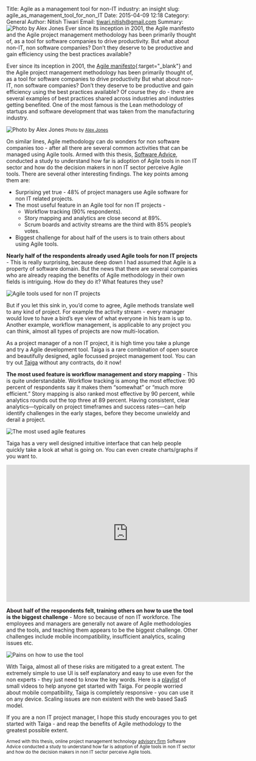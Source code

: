 Title: Agile as a management tool for non-IT industry: an insight
slug: agile_as_management_tool_for_non_IT
Date: 2015-04-09 12:18
Category: General
Author: Nitish Tiwari
Email: tiwari.nitish@gmail.com
Summary: ![Photo by Alex Jones](/images/2015-04-09_agile_non_it/image-hero.jpe) Ever since its inception in 2001, the Agile manifesto and the Agile project management methodology has been primarily thought of, as a tool for software companies to drive productivity. But what about non-IT, non software companies? Don’t they deserve to be productive and gain efficiency using the best practices available?

Ever since its inception in 2001, the [Agile manifesto](http://agilemanifesto.org/){:target="_blank"} and the Agile project management methodology has been primarily thought of, as a tool for software companies to drive productivity But what about non-IT, non software companies? Don’t they deserve to be productive and gain efficiency using the best practices available? Of course they do - there are several examples of best practices shared across industries and industries getting benefited. One of the most famous is the Lean methodology of startups and software development that was taken from the manufacturing industry.

![Photo by Alex Jones](/images/2015-04-09_agile_non_it/image-hero.jpe)
<small>Photo by [Alex Jones](https://unsplash.com/alexjones)</small>

On similar lines, Agile methodology can do wonders for non software companies too - after all there are several common activities that can be managed using Agile tools. Armed with this thesis, [Software Advice](http://www.softwareadvice.com/), conducted a study to understand how far is adoption of Agile tools in non IT sector and how do the decision makers in non IT sector perceive Agile tools. There are several other interesting findings. The key points among them are:

- Surprising yet true - 48% of project managers use Agile software for non IT related projects.
- The most useful feature in an Agile tool for non IT projects -
    - Workflow tracking (90% respondents).
    - Story mapping and analytics are close second at 89%.
    - Scrum boards and activity streams are the third with 85% people’s votes.
- Biggest challenge for about half of the users is to train others about using Agile tools.

**Nearly half of the respondents already used Agile tools for non IT projects** - This is really surprising, because deep down I had assumed that Agile is a property of software domain. But the news that there are several companies who are already reaping the benefits of Agile methodology in their own fields is intriguing. How do they do it? What features they use?

![Agile tools used for non IT projects](/images/2015-04-09_agile_non_it/image00.png)

But if you let this sink in, you’d come to agree, Agile methods translate well to any kind of project. For example the activity stream - every manager would love to have a bird’s eye view of what everyone in his team is up to. Another example, workflow management, is applicable to any project you can think, almost all types of projects are now multi-location.

As a project manager of a non IT project, it is high time you take a plunge and try a Agile development tool. Taiga is a rare combination of open source and beautifully designed, agile focussed project management tool. You can try out [Taiga](https://taiga.io/) without any contracts, do it now!

**The most used feature is workflow management and story mapping** - This is quite understandable. Workflow tracking is among the most effective: 90 percent of respondents say it makes them “somewhat” or “much more efficient.” Story mapping is also ranked most effective by 90 percent, while analytics rounds out the top three at 89 percent. Having consistent, clear analytics—typically on project timeframes and success rates—can help identify challenges in the early stages, before they become unwieldy and derail a project.

![The most used agile features](/images/2015-04-09_agile_non_it/image01.png)

Taiga has a very well designed intuitive interface that can help people quickly take a look at what is going on. You can even create charts/graphs if you want to.

<iframe width="640" height="360" src="https://www.youtube.com/embed/tdt7nqXVf_E" frameborder="0" allowfullscreen></iframe>

**About half of the respondents felt, training others on how to use the tool is the biggest challenge** - More so because of non IT workforce. The employees and managers are generally not aware of Agile methodologies and the tools, and teaching them appears to be the biggest challenge. Other challenges include mobile incompatibility, insufficient analytics, scaling issues etc.

![Pains on how to use the tool](/images/2015-04-09_agile_non_it/image02.png)

With Taiga, almost all of these risks are mitigated to a great extent. The extremely simple to use UI is self explanatory and easy to use even for the non experts - they just need to know the key words. Here is a [playlist](https://www.youtube.com/watch?v=B6jMh8Y1stw&list=PLgsasMWN5JssgHHHHI50xkz_kzXg-dElt) of small videos to help anyone get started with Taiga. For people worried about mobile compatibility, Taiga is completely responsive - you can use it on any device. Scaling issues are non existent with the web based SaaS model.

If you are a non IT project manager, I hope this study encourages you to get started with Taiga - and reap the benefits of Agile methodology to the greatest possible extent.

<small>Armed with this thesis, online project management technology [advisory firm](http://www.softwareadvice.com/project-management/web-based-comparison/) Software Advice conducted a study to understand how far is adoption of Agile tools in non IT sector and how do the decision makers in non IT sector perceive Agile tools.</small>
